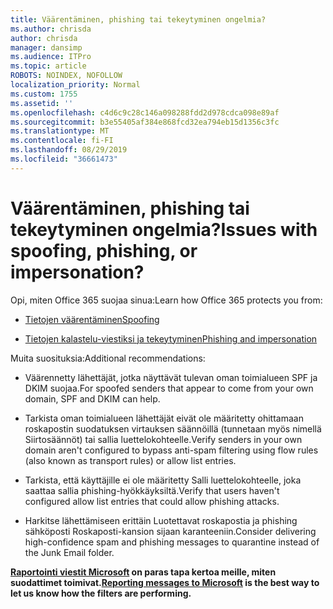 ```yaml
---
title: Väärentäminen, phishing tai tekeytyminen ongelmia?
ms.author: chrisda
author: chrisda
manager: dansimp
ms.audience: ITPro
ms.topic: article
ROBOTS: NOINDEX, NOFOLLOW
localization_priority: Normal
ms.custom: 1755
ms.assetid: ''
ms.openlocfilehash: c4d6c9c28c146a098288fdd2d978cdca098e89af
ms.sourcegitcommit: b3e55405af384e868fcd32ea794eb15d1356c3fc
ms.translationtype: MT
ms.contentlocale: fi-FI
ms.lasthandoff: 08/29/2019
ms.locfileid: "36661473"
---
```

# <a name="issues-with-spoofing-phishing-or-impersonation"></a><span data-ttu-id="314a5-102">Väärentäminen, phishing tai tekeytyminen ongelmia?</span><span class="sxs-lookup"><span data-stu-id="314a5-102">Issues with spoofing, phishing, or impersonation?</span></span>

<span data-ttu-id="314a5-103">Opi, miten Office 365 suojaa sinua:</span><span class="sxs-lookup"><span data-stu-id="314a5-103">Learn how Office 365 protects you from:</span></span>

- [<span data-ttu-id="314a5-104">Tietojen väärentäminen</span><span class="sxs-lookup"><span data-stu-id="314a5-104">Spoofing</span></span>](https://docs.microsoft.com/office365/securitycompliance/anti-spoofing-protection)

- [<span data-ttu-id="314a5-105">Tietojen kalastelu-viestiksi ja tekeytyminen</span><span class="sxs-lookup"><span data-stu-id="314a5-105">Phishing and impersonation</span></span>](https://docs.microsoft.com/office365/securitycompliance/atp-anti-phishing)

<span data-ttu-id="314a5-106">Muita suosituksia:</span><span class="sxs-lookup"><span data-stu-id="314a5-106">Additional recommendations:</span></span>

- <span data-ttu-id="314a5-107">Väärennetty lähettäjät, jotka näyttävät tulevan oman toimialueen SPF ja DKIM suojaa.</span><span class="sxs-lookup"><span data-stu-id="314a5-107">For spoofed senders that appear to come from your own domain, SPF and DKIM can help.</span></span>

- <span data-ttu-id="314a5-108">Tarkista oman toimialueen lähettäjät eivät ole määritetty ohittamaan roskapostin suodatuksen virtauksen säännöillä (tunnetaan myös nimellä Siirtosäännöt) tai sallia luettelokohteelle.</span><span class="sxs-lookup"><span data-stu-id="314a5-108">Verify senders in your own domain aren't configured to bypass anti-spam filtering using flow rules (also known as transport rules) or allow list entries.</span></span>

- <span data-ttu-id="314a5-109">Tarkista, että käyttäjille ei ole määritetty Salli luettelokohteelle, joka saattaa sallia phishing-hyökkäyksiltä.</span><span class="sxs-lookup"><span data-stu-id="314a5-109">Verify that users haven't configured allow list entries that could allow phishing attacks.</span></span>

- <span data-ttu-id="314a5-110">Harkitse lähettämiseen erittäin Luotettavat roskapostia ja phishing sähköposti Roskaposti-kansion sijaan karanteeniin.</span><span class="sxs-lookup"><span data-stu-id="314a5-110">Consider delivering high-confidence spam and phishing messages to quarantine instead of the Junk Email folder.</span></span>

<span data-ttu-id="314a5-111">**[Raportointi viestit Microsoft](https://support.office.com/article/b5caa9f1-cdf3-4443-af8c-ff724ea719d2) on paras tapa kertoa meille, miten suodattimet toimivat.**</span><span class="sxs-lookup"><span data-stu-id="314a5-111">**[Reporting messages to Microsoft](https://support.office.com/article/b5caa9f1-cdf3-4443-af8c-ff724ea719d2) is the best way to let us know how the filters are performing.**</span></span>
